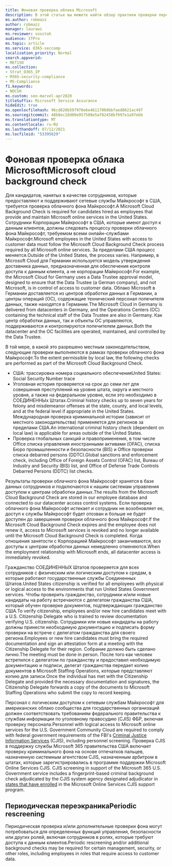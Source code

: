 ```yaml
---
title: Фоновая проверка облака Microsoft
description: В этой статье вы можете найти обзор практики проверки персонала Майкрософт для Microsoft 365.
ms.author: robmazz
author: robmazz
manager: laurawi
ms.reviewer: sosstah
audience: ITPro
ms.topic: article
ms.service: O365-seccomp
localization_priority: Normal
search.appverid:
- MET150
ms.collection:
- Strat_O365_IP
- M365-security-compliance
- MS-Compliance
f1.keywords:
- NOCSH
ms.custom: seo-marvel-apr2020
titleSuffix: Microsoft Service Assurance
hideEdit: true
ms.openlocfilehash: 96cd820b597970e6e4611700dbbfaed8621ac497
ms.sourcegitcommit: 48b8ec2dd00e957508e5af82458bf697e1a97ebb
ms.translationtype: MT
ms.contentlocale: ru-RU
ms.lasthandoff: 07/12/2021
ms.locfileid: "53395629"
---
```

# <a name="microsoft-cloud-background-check"></a><span data-ttu-id="d3326-103">Фоновая проверка облака Microsoft</span><span class="sxs-lookup"><span data-stu-id="d3326-103">Microsoft cloud background check</span></span>

<span data-ttu-id="d3326-104">Для кандидатов, нанятых в качестве сотрудников, которые предоставляют и поддерживают сетевые службы Майкрософт в США, требуется проверка облачного фона Майкрософт.</span><span class="sxs-lookup"><span data-stu-id="d3326-104">A Microsoft Cloud Background Check is required for candidates hired as employees that provide and maintain Microsoft online services in the United States.</span></span> <span data-ttu-id="d3326-105">Сотрудники Корпорации Майкрософт в США, которые имеют доступ к данным клиентов, должны следовать процессу проверки облачного фона Майкрософт, требуемом всеми онлайн-службами Майкрософт.</span><span class="sxs-lookup"><span data-stu-id="d3326-105">Microsoft employees in the United States with access to customer data must follow the Microsoft Cloud Background Check process required by all Microsoft online services.</span></span> <span data-ttu-id="d3326-106">За пределами США процесс меняется.</span><span class="sxs-lookup"><span data-stu-id="d3326-106">Outside of the United States, the process varies.</span></span> <span data-ttu-id="d3326-107">Например, в Microsoft Cloud для Германии используется модель утверждения доставника данных, предназначенная для обеспечения контроля доступа к данным клиента, а не корпорации Майкрософт.</span><span class="sxs-lookup"><span data-stu-id="d3326-107">For example, the Microsoft Cloud for Germany uses a Data Trustee approval model, designed to ensure that the Data Trustee (a German company), and not Microsoft, is in control of access to customer data.</span></span> <span data-ttu-id="d3326-108">Облако Microsoft в Германии доставляется из центров обработки данных в Германии, а центры операций (OC), содержащие технический персонал попечителя данных, также находятся в Германии.</span><span class="sxs-lookup"><span data-stu-id="d3326-108">The Microsoft Cloud in Germany is delivered from datacenters in Germany, and the Operations Centers (OC) containing the technical staff of the Data Trustee are also in Germany.</span></span> <span data-ttu-id="d3326-109">Как центр обработки данных, так и объекты OC управляются, поддерживаются и контролируются попечителем данных.</span><span class="sxs-lookup"><span data-stu-id="d3326-109">Both the datacenter and the OC facilities are operated, maintained, and controlled by the Data Trustee.</span></span>

<span data-ttu-id="d3326-110">В той мере, в какой это разрешено местным законодательством, следующие проверки выполняются в рамках проверки облачного фона Майкрософт.</span><span class="sxs-lookup"><span data-stu-id="d3326-110">To the extent permissible by local law, the following checks are performed as part of the Microsoft Cloud Background Check.</span></span>

- <span data-ttu-id="d3326-111">США: трассировка номера социального обеспечения</span><span class="sxs-lookup"><span data-stu-id="d3326-111">United States: Social Security Number trace</span></span>
- <span data-ttu-id="d3326-112">Уголовная история проверяется на срок до семи лет для совершения преступлений на уровне штата, округа и местного уровня, а также на федеральном уровне, если это необходимо в СОЕДИНЕННЫх Штатах.</span><span class="sxs-lookup"><span data-stu-id="d3326-112">Criminal history checks up to seven years for felony and misdemeanor offenses at the state, county, and local levels, and at the federal level if appropriate in the United States.</span></span> <span data-ttu-id="d3326-113">Международная проверка криминальной истории (зависит от местного законодательства) применяется для регионов за пределами США.</span><span class="sxs-lookup"><span data-stu-id="d3326-113">An international criminal history check (dependent on local law) is applicable for areas outside of the United States.</span></span>
- <span data-ttu-id="d3326-114">Проверка глобальных санкций и правоприменения, в том числе Office списка управления иностранными активами (OFAC), списка Бюро промышленности и безопасности (BIS) и Office проверки списка debarred persons (DDTC).</span><span class="sxs-lookup"><span data-stu-id="d3326-114">Global sanctions and enforcement check, including Office of Foreign Assets Control (OFAC) list, Bureau of Industry and Security (BIS) list, and Office of Defense Trade Controls Debarred Persons (DDTC) list checks.</span></span>

<span data-ttu-id="d3326-115">Результаты проверки облачного фона Майкрософт хранятся в базе данных сотрудников и подключаются к нашим системам управления доступом к центрам обработки данных.</span><span class="sxs-lookup"><span data-stu-id="d3326-115">The results from the Microsoft Cloud Background Check are stored in our employee database and connected to our datacenter access control systems.</span></span> <span data-ttu-id="d3326-116">Если проверка облачного фона Майкрософт истекает и сотрудник не возобновляет ее, доступ к службы Майкрософт будет отозван и больше не будет доступен до завершения проверки облачного фона Майкрософт.</span><span class="sxs-lookup"><span data-stu-id="d3326-116">If the Microsoft Cloud Background Check expires and the employee does not renew it, access to Microsoft services is revoked and no longer available until the Microsoft Cloud Background Check is completed.</span></span> <span data-ttu-id="d3326-117">Когда отношения занятости с Корпорацией Майкрософт заканчиваются, все доступы к центрам обработки данных немедленно отменяются.</span><span class="sxs-lookup"><span data-stu-id="d3326-117">When the employment relationship with Microsoft ends, all datacenter access is immediately revoked.</span></span>

<span data-ttu-id="d3326-118">Гражданство СОЕДИНЕННЫХ Штатов проверяется для всех сотрудников с физическим или логическим доступом к средам, в которые работают государственные службы Соединенных Штатов.</span><span class="sxs-lookup"><span data-stu-id="d3326-118">United States citizenship is verified for all employees with physical or logical access to the environments that run United States Government services.</span></span> <span data-ttu-id="d3326-119">Чтобы проверить гражданство, сотрудники и/или новые кандидаты на работу встречаются с делегатом гражданства США, который обучен проверке документов, подтверждающих гражданство США.</span><span class="sxs-lookup"><span data-stu-id="d3326-119">To verify citizenship, employees and/or new hire candidates meet with a U.S. Citizenship Delegate who is trained to review documentation verifying U.S. citizenship.</span></span> <span data-ttu-id="d3326-120">Сотрудники или новые кандидаты на работу должны принести необходимую документацию и подписать форму проверки на встрече с делегатом гражданства для своего региона.</span><span class="sxs-lookup"><span data-stu-id="d3326-120">Employees or new hire candidates must bring the required documentation and sign an attestation form at a meeting with the Citizenship Delegate for their region.</span></span> <span data-ttu-id="d3326-121">Собрание должно быть сделано лично.</span><span class="sxs-lookup"><span data-stu-id="d3326-121">The meeting must be done in person.</span></span> <span data-ttu-id="d3326-122">После того как человек встретился с делегатом по гражданству и предоставил необходимую документацию и подписи, делегат гражданства передает копию документов в Microsoft Staffing Operations, которые представляют копию для записи.</span><span class="sxs-lookup"><span data-stu-id="d3326-122">Once the individual has met with the Citizenship Delegate and provided the necessary documentation and signatures, the Citizenship Delegate forwards a copy of the documents to Microsoft Staffing Operations who submit the copy to record keeping.</span></span>

<span data-ttu-id="d3326-123">Персонал с логическим доступом к сетевым службам Майкрософт для американских облако сообщества для государственных организаций должен соответствовать требованиям федерального правительства к службам информации по уголовному правосудию [](https://www.fbi.gov/services/cjis) (CJIS) ФБР, включая проверку персонала.</span><span class="sxs-lookup"><span data-stu-id="d3326-123">Personnel with logical access to Microsoft online services for the U.S. Government Community Cloud are required to comply with federal government requirements of the FBI's [Criminal Justice Information Services](https://www.fbi.gov/services/cjis) (CJIS), including personnel screening.</span></span> <span data-ttu-id="d3326-124">Проверка CJIS в поддержку службы Microsoft 365 правительства США включает проверку криминального фона на основе отпечатков пальцев, назначенную системным агентством CJIS, назначенным арбитром в штатах, которые зарегистрировались в программе поддержки Microsoft Online Services CJIS. [](https://blogs.office.com/2013/10/23/california-and-microsoft-sign-cjis-security-policy-agreement/)</span><span class="sxs-lookup"><span data-stu-id="d3326-124">CJIS screening in support of the Microsoft 365 U.S. Government service includes a fingerprint-based criminal background check adjudicated by the CJIS system agency designated adjudicator in [states that have enrolled](https://blogs.office.com/2013/10/23/california-and-microsoft-sign-cjis-security-policy-agreement/) in the Microsoft Online Services CJIS support program.</span></span>

## <a name="periodic-rescreening"></a><span data-ttu-id="d3326-125">Периодическая переэкраника</span><span class="sxs-lookup"><span data-stu-id="d3326-125">Periodic rescreening</span></span>

<span data-ttu-id="d3326-126">Периодическая проверка и/или дополнительные проверки фона могут потребоваться для определенных функций управления, безопасности или других ролей, включая сотрудников в ролях, которые требуют доступа к данным клиентов.</span><span class="sxs-lookup"><span data-stu-id="d3326-126">Periodic rescreening and/or additional background checks may be required for certain management, security, or other roles, including employees in roles that require access to customer data.</span></span>